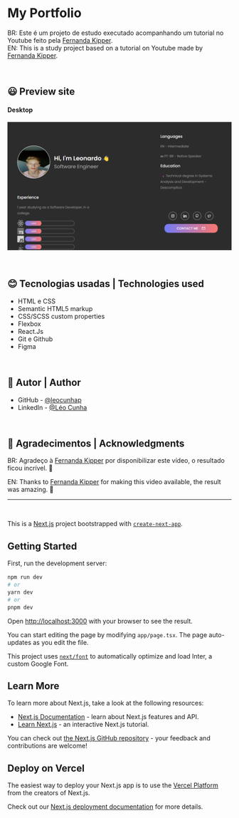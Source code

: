 <h1> My Portfolio </h1>

BR: Este é um projeto de estudo executado acompanhando um tutorial no Youtube feito pela [Fernanda Kipper](https://www.youtube.com/watch?v=1tp7LMp0V28&pp=ygUPZmVybmFuZGEga2lwcGVy). <br>
EN: This is a study project based on a tutorial on Youtube made by [Fernanda Kipper](https://www.youtube.com/@kipperdev). </p>

<br>


## 😃 Preview site
  
#### Desktop

![](./public/screencapture-localhost-3000-2023-06-16-15_03_02.png)

<br>


## 😊 Tecnologias usadas | Technologies used

- HTML e CSS
- Semantic HTML5 markup
- CSS/SCSS custom properties
- Flexbox
- React.Js
- Git e Github
- Figma

<br>

## 💫 Autor | Author

- GitHub - [@leocunhap](https://github.com/NicoleDPizetta)
- LinkedIn - [@Léo Cunha](https://www.linkedin.com/in/léoc-cunha/)

<br>

## 💫 Agradecimentos | Acknowledgments

BR: Agradeço à [Fernanda Kipper](https://www.youtube.com/@kipperdev) por disponibilizar este vídeo, o resultado ficou incrível. 🤩

EN: Thanks to [Fernanda Kipper](https://www.youtube.com/@kipperdev) for making this video available, the result was amazing. 🤩

---


<br>


This is a [Next.js](https://nextjs.org/) project bootstrapped with [`create-next-app`](https://github.com/vercel/next.js/tree/canary/packages/create-next-app).

## Getting Started

First, run the development server:

```bash
npm run dev
# or
yarn dev
# or
pnpm dev
```

Open [http://localhost:3000](http://localhost:3000) with your browser to see the result.

You can start editing the page by modifying `app/page.tsx`. The page auto-updates as you edit the file.

This project uses [`next/font`](https://nextjs.org/docs/basic-features/font-optimization) to automatically optimize and load Inter, a custom Google Font.

## Learn More

To learn more about Next.js, take a look at the following resources:

- [Next.js Documentation](https://nextjs.org/docs) - learn about Next.js features and API.
- [Learn Next.js](https://nextjs.org/learn) - an interactive Next.js tutorial.

You can check out [the Next.js GitHub repository](https://github.com/vercel/next.js/) - your feedback and contributions are welcome!

## Deploy on Vercel

The easiest way to deploy your Next.js app is to use the [Vercel Platform](https://vercel.com/new?utm_medium=default-template&filter=next.js&utm_source=create-next-app&utm_campaign=create-next-app-readme) from the creators of Next.js.

Check out our [Next.js deployment documentation](https://nextjs.org/docs/deployment) for more details.

